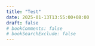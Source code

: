 ```yaml
---
title: "Test"
date: 2025-01-13T13:55:00+08:00
draft: false
# bookComments: false
# bookSearchExclude: false
---
```


